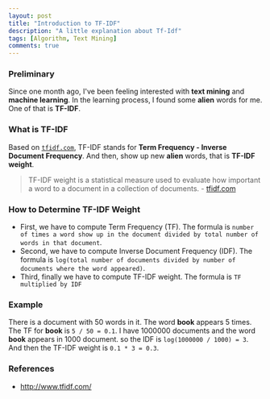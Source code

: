 ```yaml
---
layout: post
title: "Introduction to TF-IDF"
description: "A little explanation about Tf-Idf"
tags: [Algorithm, Text Mining]
comments: true
---
```


### Preliminary
Since one month ago, I've been feeling interested with **text mining** and **machine learning**. In the learning process, I found some **alien** words for me. One of that is **TF-IDF**.

### What is TF-IDF
Based on <a href="http://www.tfidf.com/" target="_blank">`tfidf.com`</a>, TF-IDF stands for **Term Frequency - Inverse Document Frequency**. And then, show up new **alien** words, that is **TF-IDF weight**. 
> TF-IDF weight is a statistical measure used to evaluate how important a word to a document in a collection of documents. - <a href="http://www.tfidf.com/" target="_blank">tfidf.com</a>

### How to Determine TF-IDF Weight

* First, we have to compute Term Frequency (TF). The formula is `number of times a word show up in the document divided by total number of words in that document`.
* Second, we have to compute Inverse Document Frequency (IDF). The formula is `log(total number of documents divided by number of documents where the word appeared)`.
* Third, finally we have to compute TF-IDF weight. The formula is `TF multiplied by IDF`

### Example
There is a document with 50 words in it. The word **book** appears 5 times. The TF for **book** is `5 / 50 = 0.1`. I have 1000000 documents and the word **book** appears in 1000 document. so the IDF is `log(1000000 / 1000) = 3`. And then the TF-IDF weight is `0.1 * 3 = 0.3`. 

### References

* <a href="http://www.tfidf.com/" target="_blank">http://www.tfidf.com/</a>